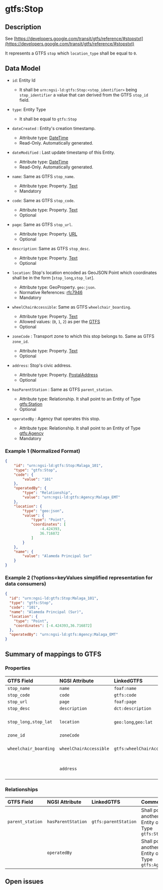 # gtfs:Stop

## Description

See [https://developers.google.com/transit/gtfs/reference/#stopstxt](https://developers.google.com/transit/gtfs/reference/#stopstxt)

It represents a GTFS `stop` which `location_type` shall be equal to `0`.

## Data Model

+ `id`: Entity Id
    + It shall be `urn:ngsi-ld:gtfs:Stop:<stop_identifier>` being `stop_identifier` a value that can derived from the GTFS `stop_id` field. 

+ `type`: Entity Type 
    + It shall be equal to `gtfs:Stop`
 
+ `dateCreated` : Entity's creation timestamp.
    + Attribute type: [DateTime](https://schema.org/DateTime)
    + Read-Only. Automatically generated. 
  
+ `dateModified` : Last update timestamp of this Entity.
    + Attribute type: [DateTime](https://schema.org/DateTime)
    + Read-Only. Automatically generated.
  
+ `name`: Same as GTFS `stop_name`. 
    + Attribute type: Property. [Text](https://schema.org/Text)
    + Mandatory
  
+ `code`: Same as GTFS `stop_code`. 
    + Attribute type: Property. [Text](https://schema.org/Text)
    + Optional
  
+ `page`: Same as GTFS `stop_url`. 
    + Attribute type: Property. [URL](https://schema.org/URL)
    + Optional
  
+ `description`: Same as GTFS `stop_desc`. 
    + Attribute type: Property. [Text](https://schema.org/Text)
    + Optional
 
+ `location`: Stop's location encoded as GeoJSON Point which coordinates shall be in the form [`stop_long`,`stop_lat`].
    + Attribute type: GeoProperty. `geo:json`.
    + Normative References: [rfc7946](https://tools.ietf.org/html/rfc7946)
    + Mandatory

+ `wheelChairAccessible`: Same as GTFS `wheelchair_boarding`. 
    + Attribute type: Property. [Text](https://schema.org/Text)
    + Allowed values: (`0`, `1`, `2`) as per the [GTFS](https://developers.google.com/transit/gtfs/reference/#stopstxt)
    + Optional
  
+ `zoneCode` : Transport zone to which this stop belongs to. Same as GTFS `zone_id`. 
    + Attribute type: Property. [Text](https://schema.org/Text)
    + Optional

+ `address`: Stop's civic address. 
    + Attribute type: Property. [PostalAddress](https://schema.org/PostalAddress)
    + Optional
  
+ `hasParentStation` : Same as GTFS `parent_station`.  
    + Attribute type: Relationship. It shall point to an Entity of Type [gtfs:Station](../../Station/doc/spec.md)
    + Optional

+ `operatedBy` : Agency that operates this stop.
    + Attribute type: Relationship. It shall point to an Entity of Type [gtfs:Agency](../../Agency/doc/spec.md)
    + Mandatory

### Example 1 (Normalized Format)

```json
{
    "id": "urn:ngsi-ld:gtfs:Stop:Malaga_101",
    "type": "gtfs:Stop", 
    "code": {
        "value": "101"
    }, 
    "operatedBy": {
        "type": "Relationship",
        "value": "urn:ngsi-ld:gtfs:Agency:Malaga_EMT"
    }, 
    "location": {
        "type": "geo:json", 
        "value": {
            "type": "Point", 
            "coordinates": [
                -4.424393, 
                36.716872
            ]
        }
    }, 
    "name": {
        "value": "Alameda Principal Sur"
    }
}
```

### Example 2 (?options=keyValues simplified representation for data consumers)

```json
{
  "id": "urn:ngsi-ld:gtfs:Stop:Malaga_101",
  "type": "gtfs:Stop",
  "code": "101",
  "name": "Alameda Principal (Sur)",
  "location": {
    "type": "Point",
    "coordinates": [-4.424393,36.716872]
  },
  "operatedBy": "urn:ngsi-ld:gtfs:Agency:Malaga_EMT"
}
```

  
## Summary of mappings to GTFS  

### Properties

| GTFS Field              | NGSI Attribute         | LinkedGTFS                    | Comment                                                   |
|:----------------------- |:-----------------------|:------------------------------|:----------------------------------------------------------|
| `stop_name`             | `name`                 | `foaf:name`                   |                                                           |     
| `stop_code`             | `code`                 | `gtfs:code`                   |                                                           |
| `stop_url`              | `page`                 | `foaf:page`                   |                                                           |
| `stop_desc`             | `description`          | `dct:description`             |                                                           |
| `stop_long,stop_lat`    | `location`             | `geo:long`,`geo:lat`          | Encoded as a GeoJSON Point.                               |
| `zone_id`               | `zoneCode`             |                               |                                                           |
| `wheelchair_boarding`   | `wheelChairAccessible` | `gtfs:wheelChairAccessible`   | `0`, `1`, `2` as per GTFS spec.                           |
|                         | `address`              |                               | Stop's [address](https://schema.org/address). Schema.org  |


### Relationships

| GTFS Field              | NGSI Attribute      | LinkedGTFS             | Comment                                                |
|:----------------------- |:--------------------|:---------------------- |:-------------------------------------------------------|
| `parent_station`        | `hasParentStation`  | `gtfs:parentStation`   | Shall point to another Entity of Type `gtfs:Station`   |
|                         | `operatedBy`        |                        | Shall point to another Entity of Type `gtfs:Agency`    |


## Open issues
